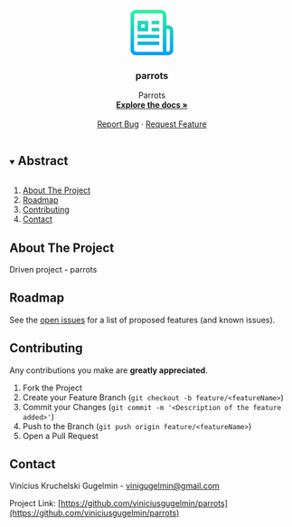 <p align="center">
  <a href="https://github.com/viniciusgugelmin/parrots">
    <img src="info/readme.png" alt="readme-logo" width="80" height="80">
  </a>

  <h3 align="center">parrots</h3>

  <p align="center">
    Parrots
    <br />
    <a href="https://github.com/viniciusgugelmin/parrots"><strong>Explore the docs »</strong></a>
    <br />
    <br />
    <a href="https://github.com/viniciusgugelmin/parrots/issues">Report Bug</a>
    ·
    <a href="https://github.com/viniciusgugelmin/parrots/issues">Request Feature</a>
  </p>
</p>


<details open="open">
  <summary><h2 style="display: inline-block">Abstract</h2></summary>
  <ol>
    <li>
      <a href="#about-the-project">About The Project</a>
    </li>
    <li><a href="#roadmap">Roadmap</a></li>
    <li><a href="#contributing">Contributing</a></li>
    <li><a href="#contact">Contact</a></li>
  </ol>
</details>



## About The Project

Driven project - parrots

## Roadmap

See the [open issues](https://github.com/viniciusgugelmin/parrots/issues) for a list of proposed features (and known issues).



## Contributing

Any contributions you make are **greatly appreciated**.

1. Fork the Project
2. Create your Feature Branch (`git checkout -b feature/<featureName>`)
3. Commit your Changes (`git commit -m '<Description of the feature added>'`)
4. Push to the Branch (`git push origin feature/<featureName>`)
5. Open a Pull Request



## Contact

Vinícius Kruchelski Gugelmin - vinigugelmin@gmail.com

Project Link: [https://github.com/viniciusgugelmin/parrots](https://github.com/viniciusgugelmin/parrots)
